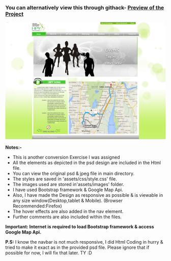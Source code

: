 ### You can alternatively view this through githack- [Preview of the Project](https://raw.githack.com/kaushikpraveen/PSD-To-Responsive-HTML/master/index.html "Githack's preview url")
<img src="https://github.com/kaushikpraveen/PSD-To-Responsive-HTML/blob/master/HPY-Web-Template-with-google-direction-map.jpg">

**Notes:-**
<ul>
  <li>This is another conversion Exercise I was assigned</li>
<li>All the elements as depicted in the psd design are included in the Html file.</li>
<li>You can view the original psd & jpeg file in main directory.</li>
<li>The styles are saved in 'assets/css/style.css' file.</li>
<li>The images used are stored in'assets/images' folder.</li>
<li>I have used Bootstrap framework & Google Map Api.</li>
<li>Also, I have made the Design as responsive as possible & is viewable in any size window(Desktop,tablet & Mobile). (Browser Recommended:Firefox)</li>
<li>The hover effects are also added in the nav element.</li>
<li>Further comments are also included within the files.</li>
</ul>

**Important: Internet is required to load Bootstrap framework & access Google Map Api.**

**P.S:** I know the navbar is not much responsive, I did Html Coding in hurry & tried to make it exact as in the provided psd file. Please ignore that if possible for now, I will fix that later. 
TY :D 
